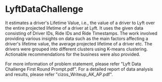 # LyftDataChallenge

It estimates a driver's Lifetime Value, i.e., the value of a driver to Lyft over the entire projected lifetime of a driver at Lyft. It uses the given data consisting of Driver IDs, Ride IDs and Ride Timestamps.
The work involved providing various insights on data such as the main factors affecting a driver's lifetime value, the average projected lifetime of a driver etc. The drivers were grouped into different clusters using K-means clustering. Actionable recommendations for the business were also provided.

For more information of problem statement, please refer "Lyft Data Challenge First Round Prompt.pdf".
For a detailed report of data analysis and results, please refer "cizos_Writeup_AK_AP.pdf".

